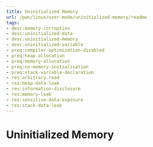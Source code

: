 ```yaml
---
title: Uninitialized Memory
url: /pwn/linux/user-mode/uninitialized-memory/readme
tags:
- desc:memory-corruption
- desc:uninitialized-data
- desc:uninitialized-memory
- desc:uninitialized-variable
- preq:compiler-optimization-disabled
- preq:heap-allocation
- preq:memory-allocation
- preq:no-memory-initialization
- preq:stack-variable-declaration
- res:arbitrary-read
- res:heap-data-leak
- res:information-disclosure
- res:memory-leak
- res:sensitive-data-exposure
- res:stack-data-leak
---
```

# Uninitialized Memory